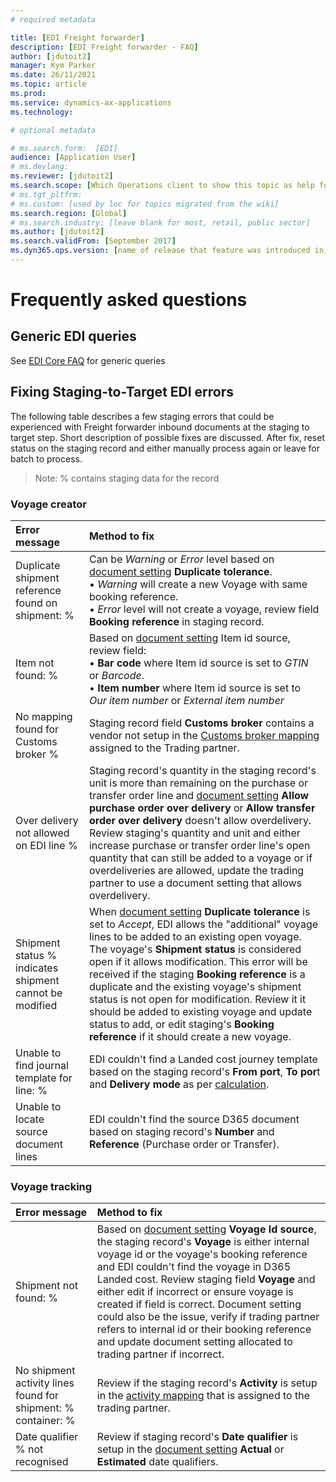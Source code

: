 ```yaml
---
# required metadata

title: [EDI Freight forwarder]
description: [EDI Freight forwarder - FAQ]
author: [jdutoit2]
manager: Kym Parker
ms.date: 26/11/2021
ms.topic: article
ms.prod: 
ms.service: dynamics-ax-applications
ms.technology: 

# optional metadata

# ms.search.form:  [EDI]
audience: [Application User]
# ms.devlang: 
ms.reviewer: [jdutoit2]
ms.search.scope: [Which Operations client to show this topic as help for, to be set by content strategist, see list here: https://microsoft.sharepoint.com/teams/DynDoc/_layouts/15/WopiFrame.aspx?sourcedoc={23419e1c-eb64-42e9-aa9b-79875b428718}&action=edit&wd=target%28Core%20Dynamics%20AX%20CP%20requirements%2Eone%7C4CC185C0%2DEFAA%2D42CD%2D94B9%2D8F2A45E7F61A%2FVersions%20list%20for%20docs%20topics%7CC14BE630%2D5151%2D49D6%2D8305%2D554B5084593C%2F%29]
# ms.tgt_pltfrm: 
# ms.custom: [used by loc for topics migrated from the wiki]
ms.search.region: [Global]
# ms.search.industry: [leave blank for most, retail, public sector]
ms.author: [jdutoit2]
ms.search.validFrom: [September 2017]
ms.dyn365.ops.version: [name of release that feature was introduced in, see list here: https://microsoft.sharepoint.com/teams/DynDoc/_layouts/15/WopiFrame.aspx?sourcedoc={23419e1c-eb64-42e9-aa9b-79875b428718}&action=edit&wd=target%28Core%20Dynamics%20AX%20CP%20requirements%2Eone%7C4CC185C0%2DEFAA%2D42CD%2D94B9%2D8F2A45E7F61A%2FVersions%20list%20for%20docs%20topics%7CC14BE630%2D5151%2D49D6%2D8305%2D554B5084593C%2F%29]
---
```


# Frequently asked questions

## Generic EDI queries

See [EDI Core FAQ](../../CORE/Introduction/FAQ.md) for generic queries

## Fixing Staging-to-Target EDI errors
The following table describes a few staging errors that could be experienced with Freight forwarder inbound documents at the staging to target step. Short description of possible fixes are discussed. After fix, reset status on the staging record and either manually process again or leave for batch to process.

> Note: % contains staging data for the record

### Voyage creator

Error message	                                      | Method to fix    
:--                                                 |:--  
Duplicate shipment reference found on shipment: %	  | Can be _Warning_ or _Error_ level based on [document setting](../SETUP/SETTING-PROFILES/Voyage-creator.md) **Duplicate tolerance**. <br> • _Warning_ will create a new Voyage with same booking reference. <br> • _Error_ level will not create a voyage, review field **Booking reference** in staging record. 
Item not found: %	                                  | Based on [document setting](../SETUP/SETTING-PROFILES/Voyage-creator.md) Item id source, review field: <br> • **Bar code** where Item id source is set to _GTIN_ or _Barcode_. <br> • **Item number** where Item id source is set to _Our item number_ or _External item number_
No mapping found for Customs broker %	              | Staging record field **Customs broker** contains a vendor not setup in the [Customs broker mapping](../SETUP/FF-SETUP/Customs-broker-mapping.md) assigned to the Trading partner.
Over delivery not allowed on EDI line %	            | Staging record's quantity in the staging record's unit is more than remaining on the purchase or transfer order line and [document setting](../SETUP/SETTING-PROFILES/Voyage-creator.md) **Allow purchase order over delivery** or **Allow transfer order over delivery** doesn't allow overdelivery. Review staging's quantity and unit and either increase purchase or transfer order line's open quantity that can still be added to a voyage or if overdeliveries are allowed, update the trading partner to use a document setting that allows overdelivery.
Shipment status % indicates shipment cannot be modified	| When [document setting](../SETUP/SETTING-PROFILES/Voyage-creator.md) **Duplicate tolerance** is set to _Accept_, EDI allows the "additional" voyage lines to be added to an existing open voyage. The voyage's **Shipment status** is considered open if it allows modification. This error will be received if the staging **Booking reference** is a duplicate and the existing voyage's shipment status is not open for modification. Review it it should be added to existing voyage and update status to add, or edit staging's **Booking reference** if it should create a new voyage.
Unable to find journal template for line: %	        | EDI couldn't find a Landed cost journey template based on the staging record's **From port**, **To por**t and **Delivery mode** as per [calculation](../DOCUMENTS/Voyage-creator.md#journey-template-calculation).
Unable to locate source document lines	            | EDI couldn't find the source D365 document based on staging record's **Number** and **Reference** (Purchase order or Transfer).

### Voyage tracking

Error	message                                       | Method to fix
:--                                                 |:--
Shipment not found: %                               | Based on [document setting](../SETUP/SETTING-PROFILES/Voyage-tracking.md) **Voyage Id source**, the staging record's **Voyage** is either internal voyage id or the voyage's booking reference and EDI couldn't find the voyage in D365 Landed cost. Review staging field **Voyage** and either edit if incorrect or ensure voyage is created if field is correct. Document setting could also be the issue, verify if trading partner refers to internal id or their booking reference and update document setting allocated to trading partner if incorrect.
No shipment activity lines found for shipment: % container: % | Review if the staging record's **Activity** is setup in the [activity mapping](../SETUP/FF-SETUP/Activity-mapping.md) that is assigned to the trading partner.
Date qualifier % not recognised                     | Review if staging record's **Date qualifier** is setup in the [document setting](../SETUP/SETTING-PROFILES/Voyage-tracking.md) **Actual** or **Estimated** date qualifiers.
